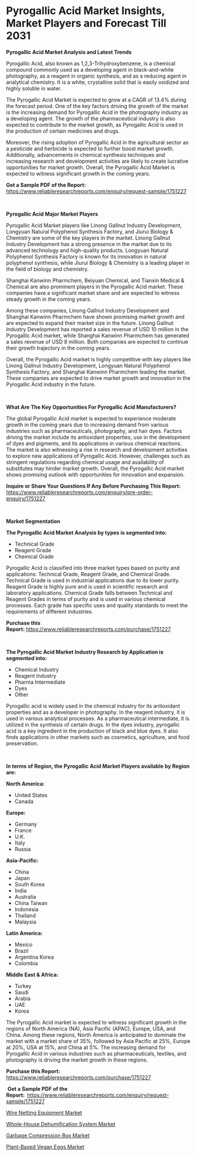 <p><h1>Pyrogallic Acid Market Insights, Market Players and Forecast Till 2031</h1></p><p><strong>Pyrogallic Acid Market Analysis and Latest Trends</strong></p>
<p><p>Pyrogallic Acid, also known as 1,2,3-Trihydroxybenzene, is a chemical compound commonly used as a developing agent in black-and-white photography, as a reagent in organic synthesis, and as a reducing agent in analytical chemistry. It is a white, crystalline solid that is easily oxidized and highly soluble in water.</p><p>The Pyrogallic Acid Market is expected to grow at a CAGR of 13.4% during the forecast period. One of the key factors driving the growth of the market is the increasing demand for Pyrogallic Acid in the photography industry as a developing agent. The growth of the pharmaceutical industry is also expected to contribute to the market growth, as Pyrogallic Acid is used in the production of certain medicines and drugs.</p><p>Moreover, the rising adoption of Pyrogallic Acid in the agricultural sector as a pesticide and herbicide is expected to further boost market growth. Additionally, advancements in chemical synthesis techniques and increasing research and development activities are likely to create lucrative opportunities for market growth. Overall, the Pyrogallic Acid Market is expected to witness significant growth in the coming years.</p></p>
<p><strong>Get a Sample PDF of the Report:&nbsp;</strong> <a href="https://www.reliableresearchreports.com/enquiry/request-sample/1751227">https://www.reliableresearchreports.com/enquiry/request-sample/1751227</a></p>
<p>&nbsp;</p>
<p><strong>Pyrogallic Acid Major Market Players</strong></p>
<p><p>Pyrogallic Acid Market players like Linong Gallnut Industry Development, Longyuan Natural Polyphenol Synthesis Factory, and Jiurui Biology & Chemistry are some of the key players in the market. Linong Gallnut Industry Development has a strong presence in the market due to its advanced technology and high-quality products. Longyuan Natural Polyphenol Synthesis Factory is known for its innovation in natural polyphenol synthesis, while Jiurui Biology & Chemistry is a leading player in the field of biology and chemistry.</p><p>Shanghai Kanwinn Pharmchem, Beiyuan Chemical, and Tianxin Medical & Chemical are also prominent players in the Pyrogallic Acid market. These companies have a significant market share and are expected to witness steady growth in the coming years.</p><p>Among these companies, Linong Gallnut Industry Development and Shanghai Kanwinn Pharmchem have shown promising market growth and are expected to expand their market size in the future. Linong Gallnut Industry Development has reported a sales revenue of USD 10 million in the Pyrogallic Acid market, while Shanghai Kanwinn Pharmchem has generated a sales revenue of USD 8 million. Both companies are expected to continue their growth trajectory in the coming years.</p><p>Overall, the Pyrogallic Acid market is highly competitive with key players like Linong Gallnut Industry Development, Longyuan Natural Polyphenol Synthesis Factory, and Shanghai Kanwinn Pharmchem leading the market. These companies are expected to drive market growth and innovation in the Pyrogallic Acid industry in the future.</p></p>
<p>&nbsp;</p>
<p><strong>What Are The Key Opportunities For Pyrogallic Acid Manufacturers?</strong></p>
<p><p>The global Pyrogallic Acid market is expected to experience moderate growth in the coming years due to increasing demand from various industries such as pharmaceuticals, photography, and hair dyes. Factors driving the market include its antioxidant properties, use in the development of dyes and pigments, and its applications in various chemical reactions. The market is also witnessing a rise in research and development activities to explore new applications of Pyrogallic Acid. However, challenges such as stringent regulations regarding chemical usage and availability of substitutes may hinder market growth. Overall, the Pyrogallic Acid market shows promising outlook with opportunities for innovation and expansion.</p></p>
<p><strong>Inquire or Share Your Questions If Any Before Purchasing This Report:</strong> <a href="https://www.reliableresearchreports.com/enquiry/pre-order-enquiry/1751227">https://www.reliableresearchreports.com/enquiry/pre-order-enquiry/1751227</a></p>
<p>&nbsp;</p>
<p><strong>Market Segmentation</strong></p>
<p><strong>The Pyrogallic Acid Market Analysis by types is segmented into:</strong></p>
<p><ul><li>Technical Grade</li><li>Reagent Grade</li><li>Chemical Grade</li></ul></p>
<p><p>Pyrogallic Acid is classified into three market types based on purity and applications: Technical Grade, Reagent Grade, and Chemical Grade. Technical Grade is used in industrial applications due to its lower purity. Reagent Grade is highly pure and is used in scientific research and laboratory applications. Chemical Grade falls between Technical and Reagent Grades in terms of purity and is used in various chemical processes. Each grade has specific uses and quality standards to meet the requirements of different industries.</p></p>
<p><strong>Purchase this Report:&nbsp;</strong><a href="https://www.reliableresearchreports.com/purchase/1751227">https://www.reliableresearchreports.com/purchase/1751227</a></p>
<p>&nbsp;</p>
<p><strong>The Pyrogallic Acid Market Industry Research by Application is segmented into:</strong></p>
<p><ul><li>Chemical Industry</li><li>Reagent Industry</li><li>Pharma Intermediate</li><li>Dyes</li><li>Other</li></ul></p>
<p><p>Pyrogallic acid is widely used in the chemical industry for its antioxidant properties and as a developer in photography. In the reagent industry, it is used in various analytical processes. As a pharmaceutical intermediate, it is utilized in the synthesis of certain drugs. In the dyes industry, pyrogallic acid is a key ingredient in the production of black and blue dyes. It also finds applications in other markets such as cosmetics, agriculture, and food preservation.</p></p>
<p>&nbsp;</p>
<p><strong>In terms of Region, the Pyrogallic Acid Market Players available by Region are:</strong></p>
<p>
    <p> <strong> North America: </strong>
        <ul>
            <li>United States</li>
            <li>Canada</li>
        </ul>
        </p> 
    <p> <strong> Europe: </strong>
        <ul>
            <li>Germany</li>
            <li>France</li>
            <li>U.K.</li>
            <li>Italy</li>
            <li>Russia</li>
        </ul>
        </p> 
    <p> <strong> Asia-Pacific: </strong>
        <ul>
            <li>China</li>
            <li>Japan</li>
            <li>South Korea</li>
            <li>India</li>
            <li>Australia</li>
            <li>China Taiwan</li>
            <li>Indonesia</li>
            <li>Thailand</li>
            <li>Malaysia</li>
        </ul>
        </p> 
    <p> <strong> Latin America: </strong>
        <ul>
            <li>Mexico</li>
            <li>Brazil</li>
            <li>Argentina Korea</li>
            <li>Colombia</li>
        </ul>
        </p> 
    <p> <strong> Middle East & Africa: </strong>
        <ul>
            <li>Turkey</li>
            <li>Saudi</li>
            <li>Arabia</li>
            <li>UAE</li>
            <li>Korea</li>
        </ul>
    </p>
    </p>
<p><p>The Pyrogallic Acid market is expected to witness significant growth in the regions of North America (NA), Asia Pacific (APAC), Europe, USA, and China. Among these regions, North America is anticipated to dominate the market with a market share of 35%, followed by Asia Pacific at 25%, Europe at 20%, USA at 15%, and China at 5%. The increasing demand for Pyrogallic Acid in various industries such as pharmaceuticals, textiles, and photography is driving the market growth in these regions.</p></p>
<p><strong>Purchase this Report: </strong><a href="https://www.reliableresearchreports.com/purchase/1751227">https://www.reliableresearchreports.com/purchase/1751227</a></p>
<p>&nbsp;<strong>Get a Sample PDF of the Report:&nbsp;&nbsp;</strong><a href="https://www.reliableresearchreports.com/enquiry/request-sample/1751227">https://www.reliableresearchreports.com/enquiry/request-sample/1751227</a></p>
<p><strong></strong></p>
<p><p><a href="https://view.publitas.com/reportprime-1/wire-netting-equipment-market-research-report-the-key-to-successful-business-strategy-forecasted-for-period-from-2023-2030/">Wire Netting Equipment Market</a></p><p><a href="https://view.publitas.com/reportprime-1/whole-house-dehumification-system-market-dynamics-2023-2030-also-about-its-market-trends-projections-and-opportunities/">Whole-House Dehumification System Market</a></p><p><a href="https://butternut-bug-553.notion.site/Garbage-Compression-Box-Market-Challenges-Opportunities-and-Growth-Drivers-and-Major-Market-Playe-85d95890db16434db8eb1a4e03337011">Garbage Compression Box Market</a></p><p><a href="https://view.publitas.com/reportprime-1/plant-based-vegan-eggs-market-offer-valuable-insights-into-market-size-market-share-market-trends-and-projections-spanning-from-2023-to-2030/">Plant-Based Vegan Eggs Market</a></p></p>